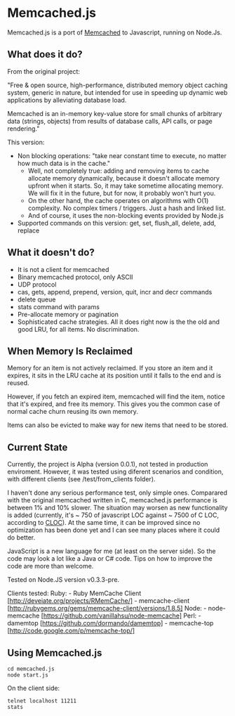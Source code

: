 # Memcached.js
Memcached.js is a port of [Memcached](http://memcached.org/) to Javascript, running on Node.Js.

## What does it do?

From the original project: 

"Free & open source, high-performance, distributed memory object caching system, generic in nature, but intended for use in speeding up dynamic web applications by alleviating database load.

Memcached is an in-memory key-value store for small chunks of arbitrary data (strings, objects) from results of database calls, API calls, or page rendering."

This version:

* Non blocking operations: "take near constant time to execute, no matter how much data is in the cache."
	* Well, not completely true: adding and removing items to cache allocate memory dynamically, because it doesn't allocate memory upfront when it starts. So, it may take sometime allocating memory. We will fix it in the future, but for now, it probably won't hurt you.
	* On the other hand, the cache operates on algorithms with O(1) complexity. No complex timers / triggers. Just a hash and linked list.
	* And of course, it uses the non-blocking events provided by Node.js
* Supported commands on this version: get, set, flush_all, delete, add, replace 


## What it doesn't do?

* It is not a client for memcached 
* Binary memcached protocol, only ASCII
* UDP protocol
* cas, gets, append, prepend, version, quit, incr and decr commands
* delete queue
* stats command with params
* Pre-allocate memory or pagination
* Sophisticated cache strategies. All it does right now is the the old and good LRU, for all items. No discrimination.


## 	When Memory Is Reclaimed
Memory for an item is not actively reclaimed. If you store an item and it expires, it sits in the LRU cache at its position until it falls to the end and is reused.

However, if you fetch an expired item, memcached will find the item, notice that it's expired, and free its memory. This gives you the common case of normal cache churn reusing its own memory.

Items can also be evicted to make way for new items that need to be stored.


## Current State
Currently, the project is Alpha (version 0.0.1), not tested in production enviroment. However, it was tested using diferent scenarios and condition, with different clients (see /test/from_clients folder). 

I haven't done any serious performance test, only simple ones. Comparared with the original memcached written in C, memcached.js performance is between 1% and 10% slower. The situation may worsen as new functionality is added (currently, it's ~ 750 of javascript LOC against ~ 7500 of C LOC, according to [CLOC](http://sourceforge.net/projects/cloc/)). At the same time, it can be improved since no optimization has been done yet and I can see many places where it could do better.

JavaScript is a new language for me (at least on the server side). So the code may look a lot like a Java or C# code. Tips on how to improve the code are more than welcome. 

Tested on Node.JS version v0.3.3-pre.

Clients tested:
	Ruby:
		- Ruby MemCache Client [http://deveiate.org/projects/RMemCache/]
		- memcache-client [http://rubygems.org/gems/memcache-client/versions/1.8.5]
	Node:
		- node-memcache [https://github.com/vanillahsu/node-memcache]
	Perl:
		- damemtop [https://github.com/dormando/damemtop]
		- memcache-top [http://code.google.com/p/memcache-top/]

## Using Memcached.js

	cd memcached.js
	node start.js
	
On the client side:

	telnet localhost 11211
	stats